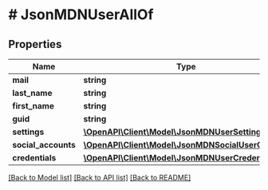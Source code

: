 # # JsonMDNUserAllOf

## Properties

Name | Type | Description | Notes
------------ | ------------- | ------------- | -------------
**mail** | **string** |  | [optional]
**last_name** | **string** |  | [optional]
**first_name** | **string** |  | [optional]
**guid** | **string** |  | [optional]
**settings** | [**\OpenAPI\Client\Model\JsonMDNUserSetting[]**](JsonMDNUserSetting.md) |  | [optional]
**social_accounts** | [**\OpenAPI\Client\Model\JsonMDNSocialUserObject[]**](JsonMDNSocialUserObject.md) |  | [optional]
**credentials** | [**\OpenAPI\Client\Model\JsonMDNUserCredentials**](JsonMDNUserCredentials.md) |  | [optional]

[[Back to Model list]](../../README.md#models) [[Back to API list]](../../README.md#endpoints) [[Back to README]](../../README.md)
